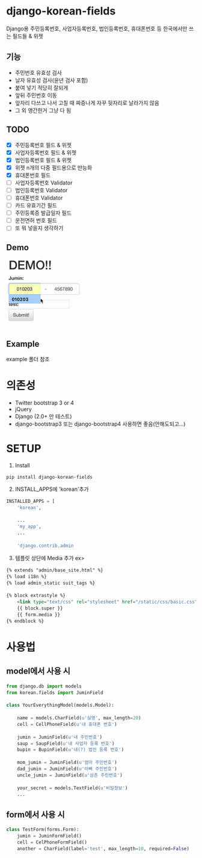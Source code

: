 # django-korean-fields
Django용 주민등록번호, 사업자등록번호, 법인등록번호, 휴대폰번호 등 한국에서만 쓰는 필드들 &amp; 위젯

## 기능
- 주민번호 유효성 검사
- 날자 유효성 검사(윤년 검사 포함)
- 붙여 넣기 적당히 잘되게
- 앞뒤 주민번호 이동
- 앞자리 다쓰고 나서 고칠 때 짜증나게 자꾸 뒷자리로 날라가지 않음
- 그 외 앵간한거 그냥 다 됨

## TODO
- [x] 주민등록번호 필드 & 위젯
- [x] 사업자등록번호 필드 & 위젯
- [x] 법인등록번호 필드 & 위젯
- [x] 위젯 n개의 다중 필드용으로 만능화
- [x] 휴대폰번호 필드
- [ ] 사업자등록번호 Validator
- [ ] 법인등록번호 Validator
- [ ] 휴대폰번호 Validator
- [ ] 카드 유효기간 필드
- [ ] 주민등록증 발급일자 필드
- [ ] 운전면허 번호 필드
- [ ] 또 뭐 넣을지 생각하기 

## Demo
![Demo](./demo/demo_small.gif)

## Example

example 폴더 참조

# 의존성
- Twitter bootstrap 3 or 4
- jQuery
- Django (2.0+ 만 테스트)
- django-bootstrap3 또는 django-bootstrap4 사용하면 좋음(안해도되고...)

# SETUP
1. Install
```
pip install django-korean-fields
```

2. INSTALL_APPS에 'korean'추가

``` python
INSTALLED_APPS = [
    'korean',
    
    ...
    'my_app',
    ...
    
    'django.contrib.admin
```

3. 템플릿 상단에 Media 추가
ex>
```html
{% extends "admin/base_site.html" %}
{% load i18n %}
{% load admin_static suit_tags %}

{% block extrastyle %}
    <link type="text/css" rel="stylesheet" href="/static/css/basic.css" />
    {{ block.super }}
    {{ form.media }}
{% endblock %}
```

# 사용법 

## model에서 사용 시 
```python
from django.db import models
from korean.fields import JuminField

class YourEverythingModel(models.Model):

    name = models.CharField(u'실명', max_length=20)
    cell = CellPhoneField(u'내 휴대폰 번호')
   
    jumin = JuminField(u'내 주민번호')
    saup = SaupField(u'내 사업자 등록 번호') 
    bupin = BupinField(u'내(?) 법인 등록 번호')
    
    mom_jumin = JuminField(u'엄마 주민번호')
    dad_jumin = JuminField(u'아빠 주민번호')
    uncle_jumin = JuminField(u'삼촌 주민번호')
    
    your_secret = models.TextField(u'비밀정보')
    ...
```    

## form에서 사용 시
```python
class TestForm(forms.Form):
    jumin = JuminFormField()
    cell = CelPhoneFormField()
    another = CharField(label='test', max_length=10, required=False)
```


